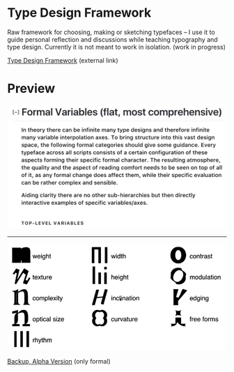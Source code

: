 # Type Design Framework
Raw framework for choosing, making or sketching typefaces – I use it to guide personal reflection and discussions while teaching typography and type design. Currently it is not meant to work in isolation. (work in progress)

[Type Design Framework](http://manuel.vongebhardi.de/theory/typedesign-framework/) (external link)<br/>

Preview
===

<img src="media/Preview__FormalVariablesFlatText.png" width="600" alt="top level type variables"/>

---

<img src="media/type-variables.gif" width="600" alt="top level type variables"/>



[Backup, Alpha Version](http://manuel.vongebhardi.de/theory/typedesign-framework/alpha.html) (only formal)
